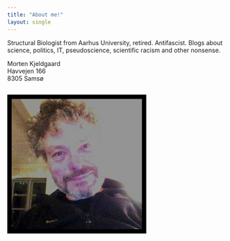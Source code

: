```yaml
---
title: "About me!"
layout: single
---
```


Structural Biologist from Aarhus University, retired. Antifascist. Blogs about science, politics, IT, pseudoscience, scientific racism and other nonsense.

<div class="grid">
  <div>
    Morten Kjeldgaard<br/>
    Havvejen 166<br/>
    8305 Samsø<br/>
    <div style="font-size: 1.5rem;" class="social">
        <a href="mailto:"mok0@tutamail.com"><i class="fas fa-envelope fa-lg"></i></a>
        <a href="https://mastodon.online/@mok0"><i class="fab fa-mastodon fa-lg"></i></a>
        <a href="https://github.com/mok0/"><i class="fab fa-github fa-lg"></i></a>
        <a href="https://www.instagram.com/mok0/"><i class="fab fa-instagram fa-lg"></i></a><br/>
    </div>
</div>
<div>
<img alt="Me in 2017" src="/img/selfie-20170111.webp">
</div>
</div>
